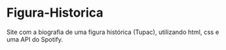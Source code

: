 # Figura-Historica
Site com a biografia de uma figura histórica (Tupac), utilizando html, css e uma API do Spotify.
